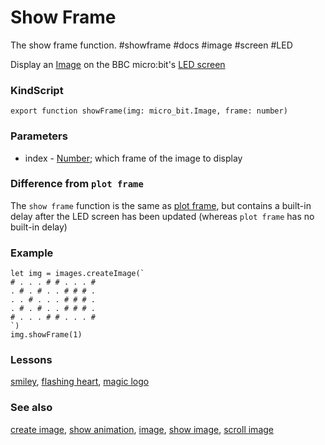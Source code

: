 # Show Frame

The show frame function. #showframe #docs #image #screen #LED

Display an [Image](/microbit/reference/image/image) on the BBC micro:bit's [LED screen](/microbit/device/screen)

### KindScript

```
export function showFrame(img: micro_bit.Image, frame: number)
```

### Parameters

* index - [Number](/microbit/reference/types/number); which frame of the image to display

### Difference from `plot frame`

The `show frame` function is the same as [plot frame](/microbit/reference/image/plot-frame), but contains a built-in delay after the LED screen has been updated (whereas `plot frame` has no built-in delay)

### Example

```
let img = images.createImage(`
# . . . # # . . . #
. # . # . . # # # .
. . # . . . # # # .
. # . # . . # # # .
# . . . # # . . . #
`)
img.showFrame(1)
```

### Lessons

[smiley](/microbit/lessons/smiley), [flashing heart](/microbit/lessons/flashing-heart), [magic logo](/microbit/lessons/magic-logo)

### See also

[create image](/microbit/reference/images/create-image), [show animation](/microbit/reference/basic/show-animation), [image](/microbit/reference/image/image), [show image](/microbit/reference/images/show-image), [scroll image](/microbit/reference/images/scroll-image)

